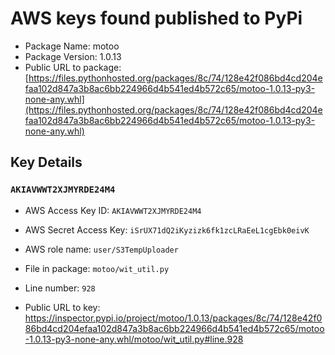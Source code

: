 # AWS keys found published to PyPi

* Package Name: motoo
* Package Version: 1.0.13
* Public URL to package: [https://files.pythonhosted.org/packages/8c/74/128e42f086bd4cd204efaa102d847a3b8ac6bb224966d4b541ed4b572c65/motoo-1.0.13-py3-none-any.whl](https://files.pythonhosted.org/packages/8c/74/128e42f086bd4cd204efaa102d847a3b8ac6bb224966d4b541ed4b572c65/motoo-1.0.13-py3-none-any.whl)

## Key Details

### `AKIAVWWT2XJMYRDE24M4`

* AWS Access Key ID: `AKIAVWWT2XJMYRDE24M4`
* AWS Secret Access Key: `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` 
* AWS role name: `user/S3TempUploader`
* File in package: `motoo/wit_util.py`
* Line number: `928`

* Public URL to key: https://inspector.pypi.io/project/motoo/1.0.13/packages/8c/74/128e42f086bd4cd204efaa102d847a3b8ac6bb224966d4b541ed4b572c65/motoo-1.0.13-py3-none-any.whl/motoo/wit_util.py#line.928


